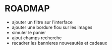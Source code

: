 # ROADMAP

- ajouter un filtre sur l'interface
- ajouter une bordure flou sur les images
- simuler le panier
- ajout champs recherche
- recadrer les bannieres nouveautés et cadeaux